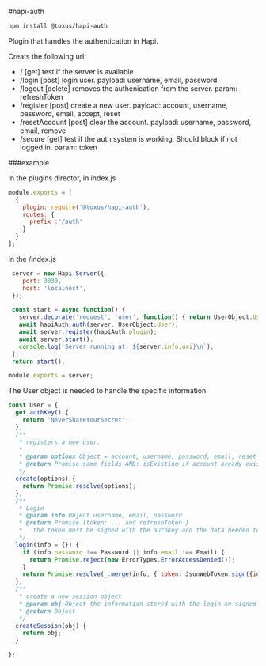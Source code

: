 #hapi-auth
```sh
npm install @toxus/hapi-auth
```
Plugin that handles the authentication in Hapi.

Creats the following url:
* / [get] test if the server is available
* /login [post] login user. payload: username, email, password
* /logout [delete] removes the authenication from the server. param: refreshToken
* /register [post] create a new user. payload: account, username, password, email, accept, reset
* /resetAccount [post] clear the account. payload: username, password, email, remove
* /secure [get] test if the auth system is working. Should block if not logged in. param: token


###example

In the plugins director, in index.js
```javascript
module.exports = [
  {
    plugin: require('@toxus/hapi-auth'),
    routes: {
      prefix :'/auth'
    }
  }
];
```

In the /index.js

```javascript
 server = new Hapi.Server({
    port: 3030,
    host: 'localhost',
 });

 const start = async function() {
   server.decorate('request', 'user', function() { return UserObject.User });
   await hapiAuth.auth(server, UserObject.User);
   await server.register(hapiAuth.plugin);
   await server.start();   
   console.log(`Server running at: ${server.info.uri}\n`);
 };
 return start();

module.exports = server;

```

The User object is needed to handle the specific information
```javascript
const User = {
  get authKey() {
    return 'NeverShareYourSecret';
  },
  /**
   * registers a new user.
   *
   * @param options Object = account, username, password, email, reset
   * @return Promise same fields AND: isExisting if account aready existed
   */
  create(options) {
    return Promise.resolve(options);
  },
  /**
   * Login
   * @param info Object username, email, password
   * @return Promise (token: ... and refreshToken }
   *   the token must be signed with the authKey and the data needed to return in the session
   */
  login(info = {}) {
    if (info.password !== Password || info.email !== Email) {
      return Promise.reject(new ErrorTypes.ErrorAccessDenied());
    }
    return Promise.resolve(_.merge(info, { token: JsonWebToken.sign({id: info.email}, this.authKey), refreshToken: RefreshToken}));
  },
  /**
   * create a new session object
   * @param obj Object the information stored with the login en signed by JWT
   * @return Object
   */
  createSession(obj) {
    return obj;
  }

};

```
